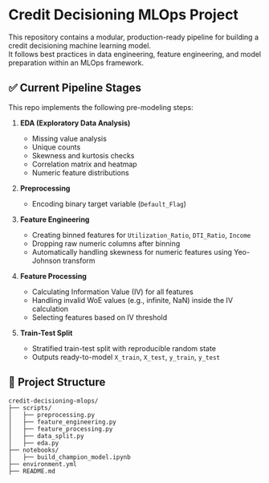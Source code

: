 # Credit Decisioning MLOps Project

This repository contains a modular, production-ready pipeline for building a credit decisioning machine learning model.  
It follows best practices in data engineering, feature engineering, and model preparation within an MLOps framework.

## ✅ Current Pipeline Stages

This repo implements the following pre-modeling steps:

1. **EDA (Exploratory Data Analysis)**
   - Missing value analysis
   - Unique counts
   - Skewness and kurtosis checks
   - Correlation matrix and heatmap
   - Numeric feature distributions

2. **Preprocessing**
   - Encoding binary target variable (`Default_Flag`)

3. **Feature Engineering**
   - Creating binned features for `Utilization_Ratio`, `DTI_Ratio`, `Income`
   - Dropping raw numeric columns after binning
   - Automatically handling skewness for numeric features using Yeo-Johnson transform

4. **Feature Processing**
   - Calculating Information Value (IV) for all features
   - Handling invalid WoE values (e.g., infinite, NaN) inside the IV calculation
   - Selecting features based on IV threshold

5. **Train-Test Split**
   - Stratified train-test split with reproducible random state
   - Outputs ready-to-model `X_train`, `X_test`, `y_train`, `y_test`

## 📂 Project Structure

```plaintext
credit-decisioning-mlops/
├── scripts/
│   ├── preprocessing.py
│   ├── feature_engineering.py
│   ├── feature_processing.py
│   ├── data_split.py
│   ├── eda.py
├── notebooks/
│   ├── build_champion_model.ipynb
├── environment.yml
├── README.md
